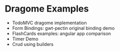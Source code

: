 # Dragome Examples
 - TodoMVC dragome implementation
 - Form Bindings: gwt-pectin original binding demo
 - FlashCards examples: angular app comparison
 - Timer Demo
 - Crud using builders
